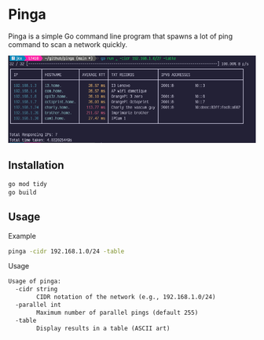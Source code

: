 # Pinga

Pinga is a simple Go command line program that spawns a lot of ping command to scan a network quickly.

  ![Pinga](./shot.png)


## Installation
```sh
go mod tidy
go build
```

## Usage
Example
```sh
pinga -cidr 192.168.1.0/24 -table
```

Usage
```
Usage of pinga:
  -cidr string
    	CIDR notation of the network (e.g., 192.168.1.0/24)
  -parallel int
    	Maximum number of parallel pings (default 255)
  -table
    	Display results in a table (ASCII art)
```

